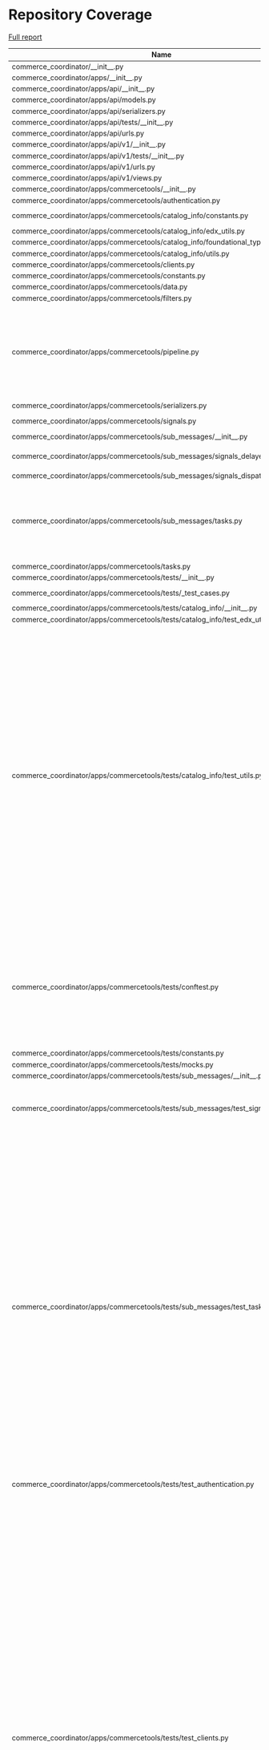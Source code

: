 # Repository Coverage

[Full report](https://htmlpreview.github.io/?https://github.com/edx/commerce-coordinator/blob/python-coverage-comment-action-data/htmlcov/index.html)

| Name                                                                                   |    Stmts |     Miss |   Branch |   BrPart |   Cover |   Missing |
|--------------------------------------------------------------------------------------- | -------: | -------: | -------: | -------: | ------: | --------: |
| commerce\_coordinator/\_\_init\_\_.py                                                  |        3 |        0 |        0 |        0 |    100% |           |
| commerce\_coordinator/apps/\_\_init\_\_.py                                             |        0 |        0 |        0 |        0 |    100% |           |
| commerce\_coordinator/apps/api/\_\_init\_\_.py                                         |        0 |        0 |        0 |        0 |    100% |           |
| commerce\_coordinator/apps/api/models.py                                               |        0 |        0 |        0 |        0 |    100% |           |
| commerce\_coordinator/apps/api/serializers.py                                          |        0 |        0 |        0 |        0 |    100% |           |
| commerce\_coordinator/apps/api/tests/\_\_init\_\_.py                                   |        0 |        0 |        0 |        0 |    100% |           |
| commerce\_coordinator/apps/api/urls.py                                                 |        4 |        0 |        0 |        0 |    100% |           |
| commerce\_coordinator/apps/api/v1/\_\_init\_\_.py                                      |        0 |        0 |        0 |        0 |    100% |           |
| commerce\_coordinator/apps/api/v1/tests/\_\_init\_\_.py                                |        0 |        0 |        0 |        0 |    100% |           |
| commerce\_coordinator/apps/api/v1/urls.py                                              |        2 |        0 |        0 |        0 |    100% |           |
| commerce\_coordinator/apps/api/v1/views.py                                             |        0 |        0 |        0 |        0 |    100% |           |
| commerce\_coordinator/apps/commercetools/\_\_init\_\_.py                               |        0 |        0 |        0 |        0 |    100% |           |
| commerce\_coordinator/apps/commercetools/authentication.py                             |        6 |        0 |        2 |        1 |     88% |    33->32 |
| commerce\_coordinator/apps/commercetools/catalog\_info/constants.py                    |       23 |        3 |        0 |        0 |     87% |35, 38, 41 |
| commerce\_coordinator/apps/commercetools/catalog\_info/edx\_utils.py                   |       48 |        0 |       12 |        0 |    100% |           |
| commerce\_coordinator/apps/commercetools/catalog\_info/foundational\_types.py          |       13 |        0 |        0 |        0 |    100% |           |
| commerce\_coordinator/apps/commercetools/catalog\_info/utils.py                        |       65 |        0 |       32 |        0 |    100% |           |
| commerce\_coordinator/apps/commercetools/clients.py                                    |      136 |        0 |       12 |        0 |    100% |           |
| commerce\_coordinator/apps/commercetools/constants.py                                  |        4 |        0 |        0 |        0 |    100% |           |
| commerce\_coordinator/apps/commercetools/data.py                                       |       42 |        0 |        8 |        0 |    100% |           |
| commerce\_coordinator/apps/commercetools/filters.py                                    |        6 |        0 |        2 |        1 |     88% |    13->12 |
| commerce\_coordinator/apps/commercetools/pipeline.py                                   |      112 |       17 |       18 |        3 |     85% |75-77, 126-128, 151, 171-174, 180-182, 238-239, 309 |
| commerce\_coordinator/apps/commercetools/serializers.py                                |       84 |        0 |        0 |        0 |    100% |           |
| commerce\_coordinator/apps/commercetools/signals.py                                    |       18 |        0 |        6 |        2 |     92% |19->18, 44->43 |
| commerce\_coordinator/apps/commercetools/sub\_messages/\_\_init\_\_.py                 |        0 |        0 |        0 |        0 |    100% |           |
| commerce\_coordinator/apps/commercetools/sub\_messages/signals\_delayed.py             |       16 |        0 |        6 |        3 |     86% |18->17, 29->28, 38->37 |
| commerce\_coordinator/apps/commercetools/sub\_messages/signals\_dispatch.py            |        4 |        0 |        0 |        0 |    100% |           |
| commerce\_coordinator/apps/commercetools/sub\_messages/tasks.py                        |       96 |        2 |       20 |        5 |     94% |42->41, 137->136, 184->183, 256->305, 263-265 |
| commerce\_coordinator/apps/commercetools/tasks.py                                      |       27 |        0 |        2 |        1 |     97% |    48->47 |
| commerce\_coordinator/apps/commercetools/tests/\_\_init\_\_.py                         |        0 |        0 |        0 |        0 |    100% |           |
| commerce\_coordinator/apps/commercetools/tests/\_test\_cases.py                        |       25 |        0 |        4 |        1 |     97% |  36->exit |
| commerce\_coordinator/apps/commercetools/tests/catalog\_info/\_\_init\_\_.py           |        0 |        0 |        0 |        0 |    100% |           |
| commerce\_coordinator/apps/commercetools/tests/catalog\_info/test\_edx\_utils.py       |       39 |        1 |        2 |        1 |     95% |        69 |
| commerce\_coordinator/apps/commercetools/tests/catalog\_info/test\_utils.py            |       76 |        0 |       52 |       22 |     83% |49->58, 57->49, 58->57, 62->71, 70->62, 71->70, 79->86, 85->79, 86->85, 98->137, 136->98, 137->136, 143->173, 172->143, 173->172, 178->184, 183->178, 184->183, 195->265, 264->195, 265->264, 267->exit |
| commerce\_coordinator/apps/commercetools/tests/conftest.py                             |      102 |        4 |       20 |        8 |     90% |39->38, 44->43, 54->53, 86, 89, 91, 131, 139->138, 156->exit, 188->exit, 194->exit |
| commerce\_coordinator/apps/commercetools/tests/constants.py                            |        9 |        0 |        0 |        0 |    100% |           |
| commerce\_coordinator/apps/commercetools/tests/mocks.py                                |       45 |        0 |        0 |        0 |    100% |           |
| commerce\_coordinator/apps/commercetools/tests/sub\_messages/\_\_init\_\_.py           |        0 |        0 |        0 |        0 |    100% |           |
| commerce\_coordinator/apps/commercetools/tests/sub\_messages/test\_signals\_delayed.py |       45 |        0 |       15 |        6 |     90% |15->23, 22->15, 44->54, 52->44, 73->81, 80->73 |
| commerce\_coordinator/apps/commercetools/tests/sub\_messages/test\_tasks.py            |      145 |        0 |       46 |       21 |     89% |95->99, 97->95, 103->102, 112->111, 129->127, 144->148, 146->144, 152->151, 159->158, 175->173, 190->188, 205->203, 245->244, 253->252, 257->259, 258->257, 259->258, 272->275, 273->272, 274->273, 275->274 |
| commerce\_coordinator/apps/commercetools/tests/test\_authentication.py                 |       25 |        0 |        0 |        0 |    100% |           |
| commerce\_coordinator/apps/commercetools/tests/test\_clients.py                        |      263 |        0 |       62 |       29 |     91% |82->exit, 122->exit, 151->exit, 183->exit, 187->exit, 203->exit, 216->203, 239->exit, 291->exit, 333->exit, 364->exit, 371->364, 372->379, 406->exit, 436->exit, 443->436, 465->exit, 507->exit, 514->507, 515->522, 533->532, 551->exit, 570->569, 586->exit, 593->586, 611->613, 612->611, 613->612, 624->exit |
| commerce\_coordinator/apps/commercetools/tests/test\_data.py                           |       87 |        0 |       28 |       10 |     91% |71->109, 108->71, 109->108, 145->135, 160->196, 195->160, 196->195, 200->236, 235->200, 236->235 |
| commerce\_coordinator/apps/commercetools/tests/test\_pipeline.py                       |      110 |        0 |       36 |       18 |     88% |35->34, 92->95, 93->92, 94->93, 95->94, 111->113, 112->111, 113->112, 118->125, 130->133, 131->130, 132->131, 133->132, 150->153, 151->150, 152->151, 153->152, 192->188 |
| commerce\_coordinator/apps/commercetools/tests/test\_signals.py                        |       40 |        0 |       10 |        4 |     92% |16->24, 23->16, 53->61, 60->53 |
| commerce\_coordinator/apps/commercetools/tests/test\_tasks.py                          |       54 |        0 |       12 |        4 |     94% |39->38, 65->64, 92->91, 125->124 |
| commerce\_coordinator/apps/commercetools/tests/test\_utils.py                          |      152 |        0 |       65 |       32 |     85% |41->37, 51->48, 60->57, 72->78, 77->72, 78->77, 86->exit, 97->104, 102->97, 103->102, 104->103, 112->exit, 145->142, 171->168, 227->229, 228->227, 239->238, 245->244, 251->250, 266->272, 271->266, 272->271, 277->exit, 293->299, 298->293, 299->298, 304->exit, 320->327, 325->320, 326->325, 327->326, 333->exit |
| commerce\_coordinator/apps/commercetools/tests/test\_views.py                          |      182 |        0 |       77 |       37 |     86% |81->86, 89->93, 90->89, 197->201, 198->197, 227->235, 231->227, 235->231, 247->255, 251->247, 255->251, 274->282, 278->274, 282->278, 293->301, 297->293, 301->297, 313->321, 317->313, 321->317, 334->338, 335->334, 364->372, 368->364, 372->368, 384->392, 388->384, 392->388, 411->419, 415->411, 419->415, 430->438, 434->430, 438->434, 450->458, 454->450, 458->454 |
| commerce\_coordinator/apps/commercetools/urls.py                                       |        4 |        0 |        0 |        0 |    100% |           |
| commerce\_coordinator/apps/commercetools/utils.py                                      |       90 |        0 |       10 |        0 |    100% |           |
| commerce\_coordinator/apps/commercetools/views.py                                      |       54 |        0 |        0 |        0 |    100% |           |
| commerce\_coordinator/apps/commercetools\_frontend/constants.py                        |        1 |        0 |        0 |        0 |    100% |           |
| commerce\_coordinator/apps/commercetools\_frontend/pipeline.py                         |        9 |        0 |        2 |        0 |    100% |           |
| commerce\_coordinator/apps/core/\_\_init\_\_.py                                        |        0 |        0 |        0 |        0 |    100% |           |
| commerce\_coordinator/apps/core/cache.py                                               |       47 |        0 |        2 |        0 |    100% |           |
| commerce\_coordinator/apps/core/clients.py                                             |       39 |        0 |       10 |        3 |     94% |56->55, 115->114, 119->118 |
| commerce\_coordinator/apps/core/constants.py                                           |       49 |        4 |        0 |        0 |     92% |55, 65, 88, 95 |
| commerce\_coordinator/apps/core/context\_processors.py                                 |        3 |        0 |        0 |        0 |    100% |           |
| commerce\_coordinator/apps/core/exceptions.py                                          |        2 |        0 |        0 |        0 |    100% |           |
| commerce\_coordinator/apps/core/memcache.py                                            |       28 |        0 |        6 |        0 |    100% |           |
| commerce\_coordinator/apps/core/middleware.py                                          |       25 |        0 |        8 |        3 |     91% |22->26, 27->30, 31->38 |
| commerce\_coordinator/apps/core/models.py                                              |       18 |        0 |        2 |        1 |     95% |    21->20 |
| commerce\_coordinator/apps/core/pipeline.py                                            |        6 |        6 |        0 |        0 |      0% |      5-23 |
| commerce\_coordinator/apps/core/segment.py                                             |        8 |        0 |        2 |        0 |    100% |           |
| commerce\_coordinator/apps/core/serializers.py                                         |       26 |        2 |        4 |        1 |     90% |     58-59 |
| commerce\_coordinator/apps/core/signal\_helpers.py                                     |       34 |        1 |        8 |        2 |     93% |21->20, 57 |
| commerce\_coordinator/apps/core/signals.py                                             |        5 |        0 |        0 |        0 |    100% |           |
| commerce\_coordinator/apps/core/tests/\_\_init\_\_.py                                  |        0 |        0 |        0 |        0 |    100% |           |
| commerce\_coordinator/apps/core/tests/test\_cache.py                                   |       62 |        0 |       18 |        7 |     91% |39->41, 44->46, 51->93, 92->51, 93->92, 103->105, 109->111 |
| commerce\_coordinator/apps/core/tests/test\_clients.py                                 |       11 |        0 |        8 |        3 |     84% |13->25, 24->13, 25->24 |
| commerce\_coordinator/apps/core/tests/test\_context\_processors.py                     |        8 |        0 |        2 |        1 |     90% |    14->13 |
| commerce\_coordinator/apps/core/tests/test\_memcache.py                                |       46 |        0 |       10 |        0 |    100% |           |
| commerce\_coordinator/apps/core/tests/test\_middleware.py                              |       47 |        0 |       14 |        7 |     89% |31->30, 40->48, 48->54, 61->60, 66->69, 76->75, 81->84 |
| commerce\_coordinator/apps/core/tests/test\_models.py                                  |       30 |        0 |        0 |        0 |    100% |           |
| commerce\_coordinator/apps/core/tests/test\_segment.py                                 |       20 |        0 |       14 |        7 |     79% |10->13, 11->10, 12->11, 13->12, 23->25, 24->23, 25->24 |
| commerce\_coordinator/apps/core/tests/test\_serializers.py                             |       27 |        0 |       20 |        9 |     81% |19->exit, 23->exit, 31->40, 39->31, 40->39, 45->51, 50->45, 51->50, 53->56 |
| commerce\_coordinator/apps/core/tests/test\_signal\_helpers.py                         |      107 |        0 |       28 |       10 |     93% |22->21, 28->27, 37->36, 81->exit, 83->exit, 88->exit, 117->exit, 128->exit, 140->exit, 223->exit |
| commerce\_coordinator/apps/core/tests/test\_tests\_utils.py                            |       18 |        0 |        8 |        4 |     85% |15->14, 28->27, 31->exit, 52->60 |
| commerce\_coordinator/apps/core/tests/test\_views.py                                   |       37 |        0 |        6 |        3 |     93% |25->exit, 49->48, 55->54 |
| commerce\_coordinator/apps/core/tests/utils.py                                         |      100 |       16 |       34 |        5 |     80% |78->83, 94->93, 222->221, 270, 273-274, 285-313 |
| commerce\_coordinator/apps/core/views.py                                               |       77 |        0 |       16 |        3 |     97% |24->23, 105->104, 128->127 |
| commerce\_coordinator/apps/demo\_lms/\_\_init\_\_.py                                   |        0 |        0 |        0 |        0 |    100% |           |
| commerce\_coordinator/apps/demo\_lms/filters.py                                        |       10 |        5 |        4 |        1 |     43% |21->20, 25-29 |
| commerce\_coordinator/apps/demo\_lms/models.py                                         |        0 |        0 |        0 |        0 |    100% |           |
| commerce\_coordinator/apps/demo\_lms/pipeline.py                                       |        7 |        7 |        0 |        0 |      0% |      5-29 |
| commerce\_coordinator/apps/demo\_lms/signals.py                                        |       24 |        8 |       12 |        5 |     58% |21->20, 36->35, 41, 45->44, 51, 55->54, 61-63, 67->66, 72-74 |
| commerce\_coordinator/apps/demo\_lms/tasks.py                                          |       12 |        3 |        6 |        3 |     67% |12->11, 18, 22->21, 28, 32->31, 38 |
| commerce\_coordinator/apps/demo\_lms/tests.py                                          |        0 |        0 |        0 |        0 |    100% |           |
| commerce\_coordinator/apps/demo\_lms/urls.py                                           |        4 |        0 |        0 |        0 |    100% |           |
| commerce\_coordinator/apps/demo\_lms/views.py                                          |       18 |        9 |        0 |        0 |     50% |18-19, 34-36, 50-70, 78-79 |
| commerce\_coordinator/apps/ecommerce/\_\_init\_\_.py                                   |        0 |        0 |        0 |        0 |    100% |           |
| commerce\_coordinator/apps/ecommerce/clients.py                                        |       20 |        0 |        0 |        0 |    100% |           |
| commerce\_coordinator/apps/ecommerce/constants.py                                      |        1 |        0 |        0 |        0 |    100% |           |
| commerce\_coordinator/apps/ecommerce/data.py                                           |      131 |        2 |       18 |        0 |     99% |  144, 146 |
| commerce\_coordinator/apps/ecommerce/models.py                                         |        0 |        0 |        0 |        0 |    100% |           |
| commerce\_coordinator/apps/ecommerce/pipeline.py                                       |       21 |        0 |        2 |        0 |    100% |           |
| commerce\_coordinator/apps/ecommerce/serializers.py                                    |       17 |        0 |        0 |        0 |    100% |           |
| commerce\_coordinator/apps/ecommerce/signals.py                                        |        4 |        0 |        0 |        0 |    100% |           |
| commerce\_coordinator/apps/ecommerce/tests/\_\_init\_\_.py                             |        1 |        0 |        0 |        0 |    100% |           |
| commerce\_coordinator/apps/ecommerce/tests/test\_clients.py                            |       21 |        0 |        4 |        1 |     96% |  56->exit |
| commerce\_coordinator/apps/ecommerce/tests/test\_views.py                              |       51 |        0 |       14 |        4 |     94% |61->105, 103->61, 104->103, 105->104 |
| commerce\_coordinator/apps/ecommerce/urls.py                                           |        4 |        0 |        0 |        0 |    100% |           |
| commerce\_coordinator/apps/ecommerce/views.py                                          |       59 |       27 |       14 |        0 |     47% |45-69, 153-187 |
| commerce\_coordinator/apps/enterprise\_learner/enterprise\_client.py                   |       19 |        0 |        0 |        0 |    100% |           |
| commerce\_coordinator/apps/enterprise\_learner/tests/test\_enterprise\_client.py       |       32 |        0 |       23 |       11 |     80% |14->18, 17->14, 23->70, 69->23, 70->69, 72->exit, 73->72, 95->101, 100->95, 101->100, 102->exit |
| commerce\_coordinator/apps/enterprise\_learner/tests/test\_utils.py                    |       25 |        0 |        4 |        2 |     93% |29->25, 40->36 |
| commerce\_coordinator/apps/enterprise\_learner/utils.py                                |        3 |        0 |        0 |        0 |    100% |           |
| commerce\_coordinator/apps/frontend\_app\_ecommerce/\_\_init\_\_.py                    |        0 |        0 |        0 |        0 |    100% |           |
| commerce\_coordinator/apps/frontend\_app\_ecommerce/filters.py                         |       15 |        0 |        4 |        2 |     89% |16->15, 38->37 |
| commerce\_coordinator/apps/frontend\_app\_ecommerce/models.py                          |        0 |        0 |        0 |        0 |    100% |           |
| commerce\_coordinator/apps/frontend\_app\_ecommerce/tests/\_\_init\_\_.py              |       14 |        0 |        0 |        0 |    100% |           |
| commerce\_coordinator/apps/frontend\_app\_ecommerce/tests/conftest.py                  |       17 |        0 |        4 |        2 |     90% |14->exit, 21->exit |
| commerce\_coordinator/apps/frontend\_app\_ecommerce/tests/test\_filters.py             |       14 |        0 |        5 |        2 |     89% |21->27, 23->21 |
| commerce\_coordinator/apps/frontend\_app\_ecommerce/tests/test\_views.py               |      120 |        0 |       33 |       14 |     91% |28->34, 30->28, 99->98, 174->176, 175->174, 176->175, 188->191, 189->188, 190->189, 191->190, 219->207, 226->228, 227->226, 228->227 |
| commerce\_coordinator/apps/frontend\_app\_ecommerce/urls.py                            |        4 |        0 |        0 |        0 |    100% |           |
| commerce\_coordinator/apps/frontend\_app\_ecommerce/views.py                           |       43 |        0 |       10 |        0 |    100% |           |
| commerce\_coordinator/apps/frontend\_app\_payment/\_\_init\_\_.py                      |        0 |        0 |        0 |        0 |    100% |           |
| commerce\_coordinator/apps/frontend\_app\_payment/constants.py                         |        1 |        0 |        0 |        0 |    100% |           |
| commerce\_coordinator/apps/frontend\_app\_payment/exceptions.py                        |        9 |        0 |        0 |        0 |    100% |           |
| commerce\_coordinator/apps/frontend\_app\_payment/filters.py                           |       34 |        4 |        8 |        4 |     81% |21->20, 39->38, 66->65, 72-79, 90->89 |
| commerce\_coordinator/apps/frontend\_app\_payment/models.py                            |        0 |        0 |        0 |        0 |    100% |           |
| commerce\_coordinator/apps/frontend\_app\_payment/pipeline.py                          |       10 |        0 |        2 |        0 |    100% |           |
| commerce\_coordinator/apps/frontend\_app\_payment/serializers.py                       |       33 |        0 |        2 |        0 |    100% |           |
| commerce\_coordinator/apps/frontend\_app\_payment/tests/\_\_init\_\_.py                |        0 |        0 |        0 |        0 |    100% |           |
| commerce\_coordinator/apps/frontend\_app\_payment/tests/test\_filters.py               |       77 |        0 |       42 |       20 |     83% |23->42, 37->23, 38->37, 39->38, 40->39, 41->40, 42->41, 113->131, 127->113, 128->127, 129->128, 130->129, 131->130, 188->199, 198->188, 199->198, 219->236, 225->219, 235->225, 236->235 |
| commerce\_coordinator/apps/frontend\_app\_payment/tests/test\_views.py                 |      141 |       12 |       20 |        4 |     90% |66-69, 119-126, 232->266, 264->232, 265->264, 266->265 |
| commerce\_coordinator/apps/frontend\_app\_payment/urls.py                              |        4 |        0 |        0 |        0 |    100% |           |
| commerce\_coordinator/apps/frontend\_app\_payment/views.py                             |       93 |       48 |       20 |        2 |     42% |41->40, 45-51, 54->53, 58-71, 75-97, 112-121, 131-138 |
| commerce\_coordinator/apps/lms/\_\_init\_\_.py                                         |        0 |        0 |        0 |        0 |    100% |           |
| commerce\_coordinator/apps/lms/clients.py                                              |       26 |        0 |        2 |        1 |     96% |    21->20 |
| commerce\_coordinator/apps/lms/filters.py                                              |        9 |        0 |        2 |        1 |     91% |    16->15 |
| commerce\_coordinator/apps/lms/serializers.py                                          |       23 |        0 |        2 |        1 |     96% |    47->46 |
| commerce\_coordinator/apps/lms/signal\_handlers.py                                     |        8 |        0 |        2 |        1 |     90% |    13->12 |
| commerce\_coordinator/apps/lms/signals.py                                              |        3 |        0 |        0 |        0 |    100% |           |
| commerce\_coordinator/apps/lms/tasks.py                                                |       17 |        0 |        2 |        1 |     95% |    19->18 |
| commerce\_coordinator/apps/lms/tests/\_\_init\_\_.py                                   |        0 |        0 |        0 |        0 |    100% |           |
| commerce\_coordinator/apps/lms/tests/constants.py                                      |        7 |        0 |        0 |        0 |    100% |           |
| commerce\_coordinator/apps/lms/tests/test\_clients.py                                  |       26 |        0 |        7 |        3 |     91% |37->43, 41->37, 68->75 |
| commerce\_coordinator/apps/lms/tests/test\_signals.py                                  |       18 |        0 |        5 |        2 |     91% |14->22, 21->14 |
| commerce\_coordinator/apps/lms/tests/test\_tasks.py                                    |       34 |        0 |        4 |        1 |     97% |    32->31 |
| commerce\_coordinator/apps/lms/tests/test\_views.py                                    |      155 |        0 |       43 |       18 |     91% |26->28, 27->26, 93->95, 94->93, 95->94, 99->exit, 121->120, 128->130, 129->128, 130->129, 134->exit, 247->246, 256->255, 271->270, 279->278, 286->295, 294->286, 295->294 |
| commerce\_coordinator/apps/lms/urls.py                                                 |        4 |        0 |        0 |        0 |    100% |           |
| commerce\_coordinator/apps/lms/views.py                                                |       96 |        0 |       16 |        2 |     98% |82->81, 127->126 |
| commerce\_coordinator/apps/rollout/\_\_init\_\_.py                                     |        0 |        0 |        0 |        0 |    100% |           |
| commerce\_coordinator/apps/rollout/pipeline.py                                         |       48 |        1 |       12 |        1 |     97% |        96 |
| commerce\_coordinator/apps/rollout/tests/test\_util\_functions.py                      |       23 |        0 |       20 |        9 |     79% |17->26, 25->17, 26->25, 29->39, 38->29, 39->38, 47->51, 50->47, 51->50 |
| commerce\_coordinator/apps/rollout/utils.py                                            |       24 |        3 |       11 |        0 |     86% |     48-50 |
| commerce\_coordinator/apps/rollout/waffle.py                                           |        5 |        0 |        0 |        0 |    100% |           |
| commerce\_coordinator/apps/stripe/\_\_init\_\_.py                                      |        0 |        0 |        0 |        0 |    100% |           |
| commerce\_coordinator/apps/stripe/clients.py                                           |       99 |        0 |        6 |        0 |    100% |           |
| commerce\_coordinator/apps/stripe/constants.py                                         |       11 |        0 |        0 |        0 |    100% |           |
| commerce\_coordinator/apps/stripe/exceptions.py                                        |       33 |        0 |        0 |        0 |    100% |           |
| commerce\_coordinator/apps/stripe/filters.py                                           |        9 |        2 |        2 |        1 |     73% |19->18, 25-26 |
| commerce\_coordinator/apps/stripe/pipeline.py                                          |       82 |       14 |       12 |        2 |     79% |44-67, 93, 269-270 |
| commerce\_coordinator/apps/stripe/signals.py                                           |        3 |        0 |        0 |        0 |    100% |           |
| commerce\_coordinator/apps/stripe/tests/\_\_init\_\_.py                                |        0 |        0 |        0 |        0 |    100% |           |
| commerce\_coordinator/apps/stripe/tests/test\_clients.py                               |       78 |        0 |       33 |       15 |     86% |27->29, 28->27, 89->exit, 131->exit, 161->213, 162->161, 212->162, 213->212, 226->exit, 261->exit, 325->exit, 394->exit, 461->exit, 483->exit, 518->exit |
| commerce\_coordinator/apps/stripe/tests/test\_pipeline.py                              |       68 |        0 |       16 |        8 |     90% |26->25, 56->exit, 63->62, 99->exit, 110->109, 131->exit, 138->137, 158->exit |
| commerce\_coordinator/apps/stripe/tests/test\_utils.py                                 |       13 |        0 |       14 |        6 |     78% |14->21, 20->14, 21->20, 27->32, 31->27, 32->31 |
| commerce\_coordinator/apps/stripe/tests/test\_views.py                                 |       97 |        0 |       42 |       18 |     87% |41->40, 49->48, 53->exit, 70->exit, 84->105, 102->84, 103->102, 104->103, 105->104, 138->exit, 150->138, 158->177, 172->158, 173->172, 174->173, 175->174, 176->175, 177->176 |
| commerce\_coordinator/apps/stripe/urls.py                                              |        4 |        0 |        0 |        0 |    100% |           |
| commerce\_coordinator/apps/stripe/utils.py                                             |        6 |        0 |        2 |        0 |    100% |           |
| commerce\_coordinator/apps/stripe/views.py                                             |       63 |        0 |       16 |        1 |     99% |    46->45 |
| commerce\_coordinator/apps/titan/\_\_init\_\_.py                                       |        0 |        0 |        0 |        0 |    100% |           |
| commerce\_coordinator/apps/titan/clients.py                                            |      102 |        0 |       42 |        2 |     99% |26->25, 31->30 |
| commerce\_coordinator/apps/titan/exceptions.py                                         |       25 |        0 |        0 |        0 |    100% |           |
| commerce\_coordinator/apps/titan/filters.py                                            |        9 |        0 |        2 |        1 |     91% |    19->18 |
| commerce\_coordinator/apps/titan/pipeline.py                                           |      113 |        1 |       20 |        2 |     98% |48, 250->252 |
| commerce\_coordinator/apps/titan/serializers.py                                        |      163 |        0 |        8 |        0 |    100% |           |
| commerce\_coordinator/apps/titan/signals.py                                            |       17 |        2 |        6 |        3 |     78% |20->19, 24-31, 35->34, 49->48 |
| commerce\_coordinator/apps/titan/tasks.py                                              |       44 |        3 |       10 |        4 |     87% |22->21, 33-39, 43->42, 66->65, 109->exit |
| commerce\_coordinator/apps/titan/tests/\_\_init\_\_.py                                 |        0 |        0 |        0 |        0 |    100% |           |
| commerce\_coordinator/apps/titan/tests/constants.py                                    |        6 |        0 |        0 |        0 |    100% |           |
| commerce\_coordinator/apps/titan/tests/test\_clients.py                                |      111 |        0 |       19 |        8 |     94% |178->183, 182->178, 199->exit, 208->210, 209->208, 210->209, 356->363, 509->505 |
| commerce\_coordinator/apps/titan/tests/test\_pipeline.py                               |      174 |        0 |       70 |       31 |     87% |47->46, 89->88, 112->111, 122->127, 134->133, 144->149, 156->155, 168->173, 180->184, 183->180, 184->183, 208->286, 285->208, 286->285, 306->326, 324->306, 325->324, 326->325, 338->343, 358->356, 369->368, 374->379, 399->398, 420->419, 422->432, 458->457, 470->469, 473->478, 513->512, 525->524, 528->532 |
| commerce\_coordinator/apps/titan/tests/test\_tasks.py                                  |       62 |        0 |       34 |       12 |     88% |29->28, 57->62, 58->57, 59->58, 60->59, 61->60, 62->61, 122->125, 123->122, 124->123, 125->124, 143->159 |
| commerce\_coordinator/apps/titan/tests/test\_views.py                                  |       54 |        0 |        2 |        0 |    100% |           |
| commerce\_coordinator/apps/titan/urls.py                                               |        4 |        0 |        0 |        0 |    100% |           |
| commerce\_coordinator/apps/titan/views.py                                              |       23 |        1 |        2 |        1 |     92% |        79 |
| commerce\_coordinator/docker\_gunicorn\_configuration.py                               |       27 |       27 |       10 |        0 |      0% |      4-57 |
| commerce\_coordinator/urls.py                                                          |       22 |        0 |        0 |        0 |    100% |           |
|                                                                              **TOTAL** | **6307** |  **235** | **1528** |  **511** | **90%** |           |


## Setup coverage badge

Below are examples of the badges you can use in your main branch `README` file.

### Direct image

[![Coverage badge](https://raw.githubusercontent.com/edx/commerce-coordinator/python-coverage-comment-action-data/badge.svg)](https://htmlpreview.github.io/?https://github.com/edx/commerce-coordinator/blob/python-coverage-comment-action-data/htmlcov/index.html)

This is the one to use if your repository is private or if you don't want to customize anything.

### [Shields.io](https://shields.io) Json Endpoint

[![Coverage badge](https://img.shields.io/endpoint?url=https://raw.githubusercontent.com/edx/commerce-coordinator/python-coverage-comment-action-data/endpoint.json)](https://htmlpreview.github.io/?https://github.com/edx/commerce-coordinator/blob/python-coverage-comment-action-data/htmlcov/index.html)

Using this one will allow you to [customize](https://shields.io/endpoint) the look of your badge.
It won't work with private repositories. It won't be refreshed more than once per five minutes.

### [Shields.io](https://shields.io) Dynamic Badge

[![Coverage badge](https://img.shields.io/badge/dynamic/json?color=brightgreen&label=coverage&query=%24.message&url=https%3A%2F%2Fraw.githubusercontent.com%2Fedx%2Fcommerce-coordinator%2Fpython-coverage-comment-action-data%2Fendpoint.json)](https://htmlpreview.github.io/?https://github.com/edx/commerce-coordinator/blob/python-coverage-comment-action-data/htmlcov/index.html)

This one will always be the same color. It won't work for private repos. I'm not even sure why we included it.

## What is that?

This branch is part of the
[python-coverage-comment-action](https://github.com/marketplace/actions/python-coverage-comment)
GitHub Action. All the files in this branch are automatically generated and may be
overwritten at any moment.